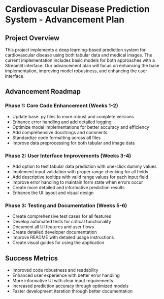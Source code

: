 # Cardiovascular Disease Prediction System - Advancement Plan

## Project Overview
This project implements a deep learning-based prediction system for cardiovascular disease using both tabular data and medical images. The current implementation includes basic models for both approaches with a Streamlit interface. Our advancement plan will focus on enhancing the base implementation, improving model robustness, and enhancing the user interface.

## Advancement Roadmap

### Phase 1: Core Code Enhancement (Weeks 1-2)
- Update base .py files to more robust and complete versions
- Enhance error handling and add detailed logging
- Optimize model implementations for better accuracy and efficiency
- Add comprehensive docstrings and comments
- Standardize code formatting across all files
- Improve data preprocessing for both tabular and image data

### Phase 2: User Interface Improvements (Weeks 3-4)
- Add option to test tabular data prediction with one-click dummy values
- Implement input validation with proper range checking for all fields
- Add descriptive tooltips with valid range values for each input field 
- Improve error handling to maintain form state when errors occur
- Create more detailed and informative prediction results
- Enhance the UI layout and visual design

### Phase 3: Testing and Documentation (Weeks 5-6)
- Create comprehensive test cases for all features
- Develop automated tests for critical functionality
- Document all UI features and user flows
- Create detailed developer documentation
- Improve README with detailed usage instructions
- Create visual guides for using the application

## Success Metrics
- Improved code robustness and readability
- Enhanced user experience with better error handling
- More informative UI with clear input requirements
- Increased prediction accuracy through optimized models
- Faster development iteration through better documentation